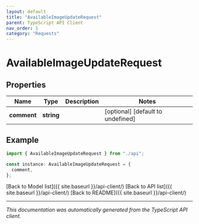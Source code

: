 ```yaml
---
layout: default
title: "AvailableImageUpdateRequest"
parent: TypeScript API Client
nav_order: 1
category: "Requests"
---
```


# AvailableImageUpdateRequest

## Properties

| Name        | Type       | Description | Notes                             |
| ----------- | ---------- | ----------- | --------------------------------- |
| **comment** | **string** |             | [optional] [default to undefined] |

## Example

```typescript
import { AvailableImageUpdateRequest } from "./api";

const instance: AvailableImageUpdateRequest = {
  comment,
};
```

[Back to Model list]({{ site.baseurl }}/api-client/) [Back to API list]({{ site.baseurl }}/api-client/) [Back to README]({{ site.baseurl }}/api-client/)

---

_This documentation was automatically generated from the TypeScript API client._
